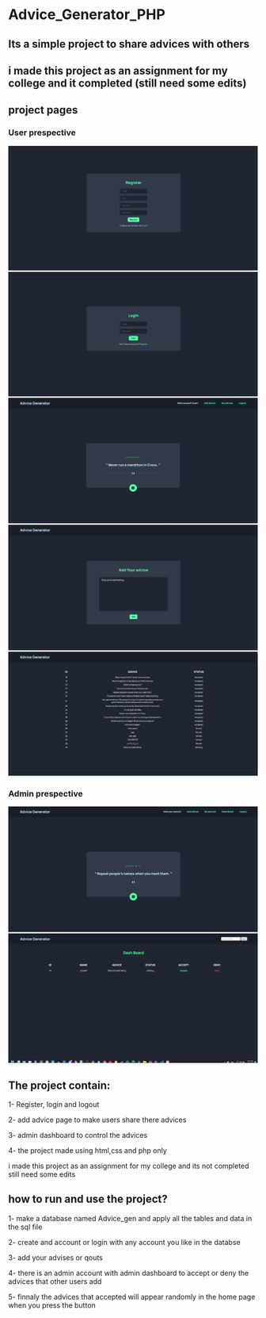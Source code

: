 # Advice_Generator_PHP

## <p>Its a simple project to share advices with others</p>
## <p>i made this project as an assignment for my college and it completed (still need some edits)</p>

## project pages

### User prespective
<img src="images/register.png">

<img src="images/login.png">

<img src="images/homeUser.png">

<img src="images/add.png">

<img src="images/statusUser.png">

### Admin prespective
<img src="images/homeAdmin.png">

<img src="images/adminStatus.png">

## The project contain:
1- Register, login and logout

2- add advice page to make users share there advices

3- admin dashboard to control the advices

4- the project made using html,css and php only

i made this project as an assignment for my college and its not completed still need some edits

## how to run and use the project?

1- make a database named Advice_gen and apply all the tables and data in the sql file

2- create and account or login with any account you like in the databse

3- add your advises or qouts

4- there is an admin account with admin dashboard to accept or deny the advices that other users add 

5- finnaly the advices that accepted will appear randomly in the home page when you press the button
